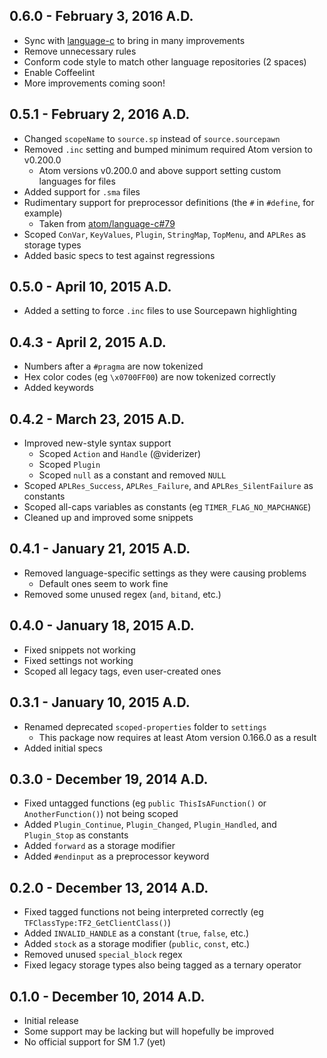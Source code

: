 ## 0.6.0 - February 3, 2016 A.D.
* Sync with [language-c](https://github.com/atom/language-c) to bring in many improvements
* Remove unnecessary rules
* Conform code style to match other language repositories (2 spaces)
* Enable Coffeelint
* More improvements coming soon!

## 0.5.1 - February 2, 2016 A.D.
* Changed `scopeName` to `source.sp` instead of `source.sourcepawn`
* Removed `.inc` setting and bumped minimum required Atom version to v0.200.0
	* Atom versions v0.200.0 and above support setting custom languages for files
* Added support for `.sma` files
* Rudimentary support for preprocessor definitions (the `#` in `#define`, for example)
	* Taken from [atom/language-c#79](https://github.com/atom/language-c/pull/79)
* Scoped `ConVar`, `KeyValues`, `Plugin`, `StringMap`, `TopMenu`, and `APLRes` as storage types
* Added basic specs to test against regressions

## 0.5.0 - April 10, 2015 A.D.
* Added a setting to force `.inc` files to use Sourcepawn highlighting

## 0.4.3 - April 2, 2015 A.D.
* Numbers after a `#pragma` are now tokenized
* Hex color codes (eg `\x0700FF00`) are now tokenized correctly
* Added keywords

## 0.4.2 - March 23, 2015 A.D.
* Improved new-style syntax support
	* Scoped `Action` and `Handle` (@viderizer)
	* Scoped `Plugin`
	* Scoped `null` as a constant and removed `NULL`
* Scoped `APLRes_Success`, `APLRes_Failure`, and `APLRes_SilentFailure` as constants
* Scoped all-caps variables as constants (eg `TIMER_FLAG_NO_MAPCHANGE`)
* Cleaned up and improved some snippets

## 0.4.1 - January 21, 2015 A.D.
* Removed language-specific settings as they were causing problems
	* Default ones seem to work fine
* Removed some unused regex (`and`, `bitand`, etc.)

## 0.4.0 - January 18, 2015 A.D.
* Fixed snippets not working
* Fixed settings not working
* Scoped all legacy tags, even user-created ones

## 0.3.1 - January 10, 2015 A.D.
* Renamed deprecated `scoped-properties` folder to `settings`
	* This package now requires at least Atom version 0.166.0 as a result
* Added initial specs

## 0.3.0 - December 19, 2014 A.D.
* Fixed untagged functions (eg `public ThisIsAFunction()` or `AnotherFunction()`) not being scoped
* Added `Plugin_Continue`, `Plugin_Changed`, `Plugin_Handled`, and `Plugin_Stop` as constants
* Added `forward` as a storage modifier
* Added `#endinput` as a preprocessor keyword

## 0.2.0 - December 13, 2014 A.D.
* Fixed tagged functions not being interpreted correctly (eg `TFClassType:TF2_GetClientClass()`)
* Added `INVALID_HANDLE` as a constant (`true`, `false`, etc.)
* Added `stock` as a storage modifier (`public`, `const`, etc.)
* Removed unused `special_block` regex
* Fixed legacy storage types also being tagged as a ternary operator

## 0.1.0 - December 10, 2014 A.D.
* Initial release
* Some support may be lacking but will hopefully be improved
* No official support for SM 1.7 (yet)

